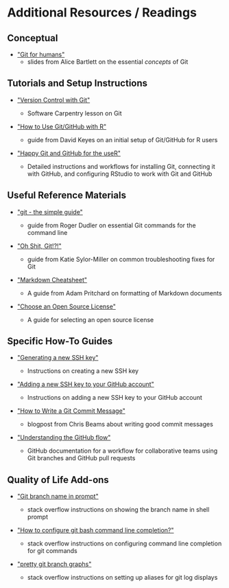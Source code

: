 # Additional Resources / Readings

## Conceptual

* ["Git for humans"](https://speakerdeck.com/alicebartlett/git-for-humans)
  - slides from Alice Bartlett on the essential *concepts* of Git

## Tutorials and Setup Instructions

* ["Version Control with Git"](https://swcarpentry.github.io/git-novice/)
  - Software Carpentry lesson on Git

* ["How to Use Git/GitHub with R"](https://rfortherestofus.com/2021/02/how-to-use-git-github-with-r/)
  - guide from David Keyes on an initial setup of Git/GitHub for R users
 
* ["Happy Git and GitHub for the useR"](https://happygitwithr.com/)
  - Detailed instructions and workflows for installing Git, connecting it with GitHub, and configuring RStudio to work with Git and GitHub
 
## Useful Reference Materials

* ["git - the simple guide"](https://rogerdudler.github.io/git-guide/)
  - guide from Roger Dudler on essential Git commands for the command line

* ["Oh Shit, Git!?!"](https://ohshitgit.com/)
  - guide from Katie Sylor-Miller on common troubleshooting fixes for Git

* ["Markdown Cheatsheet"](https://github.com/adam-p/markdown-here/wiki/Markdown-Cheatsheet)
  - A guide from Adam Pritchard on formatting of Markdown documents

* ["Choose an Open Source License"](https://choosealicense.com/)
  - A guide for selecting an open source license

## Specific How-To Guides

* ["Generating a new SSH key"](https://docs.github.com/en/authentication/connecting-to-github-with-ssh/generating-a-new-ssh-key-and-adding-it-to-the-ssh-agent)
  - Instructions on creating a new SSH key

* ["Adding a new SSH key to your GitHub account"](https://docs.github.com/en/authentication/connecting-to-github-with-ssh/adding-a-new-ssh-key-to-your-github-account)
  - Instructions on adding a new SSH key to your GitHub account

* ["How to Write a Git Commit Message"](https://chris.beams.io/posts/git-commit/)
  - blogpost from Chris Beams about writing good commit messages

* ["Understanding the GitHub flow"](https://guides.github.com/introduction/flow/)
  - GitHub documentation for a workflow for collaborative teams using Git branches and GitHub pull requests

## Quality of Life Add-ons

* ["Git branch name in prompt"](https://stackoverflow.com/questions/17811327/git-branch-name-in-prompt)
  - stack overflow instructions on showing the branch name in shell prompt
  
* ["How to configure git bash command line completion?"](https://stackoverflow.com/questions/12399002/how-to-configure-git-bash-command-line-completion)
  - stack overflow instructions on configuring command line completion for git commands

* ["pretty git branch graphs"](https://stackoverflow.com/questions/1057564/pretty-git-branch-graphs)
  - stack overflow instructions on setting up aliases for git log displays


